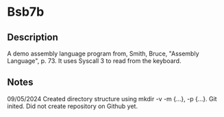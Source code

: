 # Bsb7b
## Description
A demo assembly language program from, Smith, Bruce, "Assembly Language", 
p. 73. It uses Syscall 3 to read from the keyboard.
## Notes
09/05/2024 Created directory structure using mkdir -v -m {...}, -p {...}.
Git inited. Did not create repository on Github yet.
